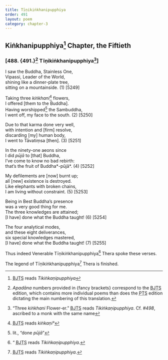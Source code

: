```yaml
---
title: Tīṇikiṅkhanipupphiya
order: 491
layout: poem
category: chapter-3
---
```


## Kiṅkhanipupphiya[^1] Chapter, the Fiftieth

### \[488. {491.}[^2] Tīṇikiṅkhanipupphiya[^3]\]

I saw the Buddha, Stainless One,  
Vipassi, Leader of the World,  
shining like a dinner-plate tree,  
sitting on a mountainside. (1) \[5249\]

Taking three *kiṅkhani*[^4] flowers,  
I offered \[them to the Buddha\].  
Having worshipped[^5] the Sambuddha,  
I went off, my face to the south. (2) \[5250\]

Due to that karma done very well,  
with intention and \[firm\] resolve,  
discarding \[my\] human body,  
I went to Tāvatiṃsa \[then\]. (3) \[5251\]

In the ninety-one aeons since  
I did *pūjā* to \[that\] Buddha,  
I’ve come to know no bad rebirth:  
that’s the fruit of Buddha*-pūjā*. (4) \[5252\]

My defilements are \[now\] burnt up;  
all \[new\] existence is destroyed.  
Like elephants with broken chains,  
I am living without constraint. (5) \[5253\]

Being in Best Buddha’s presence  
was a very good thing for me.  
The three knowledges are attained;  
\[I have\] done what the Buddha taught! (6) \[5254\]

The four analytical modes,  
and these eight deliverances,  
six special knowledges mastered,  
\[I have\] done what the Buddha taught! (7) \[5255\]

Thus indeed Venerable Tīṇikiṅkhanipupphiya[^6] Thera spoke these verses.

The legend of Tīṇikiṅkhanipupphiya[^7] Thera is finished.

[^1]: <abbr title="Buddha Jayanthi Tripitaka Series">BJTS</abbr> reads *Tikiṅkaṇipupphiya*

[^2]: *Apadāna* numbers provided in {fancy brackets} correspond to the <abbr title="Buddha Jayanthi Tripitaka Series">BJTS</abbr> edition, which contains more individual poems than does the <abbr title="Pali Text Society">PTS</abbr> edition dictating the main numbering of this translation.

[^3]: “Three *kiṅkhani* Flower-er.” <abbr title="Buddha Jayanthi Tripitaka Series">BJTS</abbr> reads *Tikiṅkaṇipupphiya*. Cf. *\#498*, ascribed to a monk with the same name

[^4]: <abbr title="Buddha Jayanthi Tripitaka Series">BJTS</abbr> reads *kiṅkaṇi°*

[^5]: lit., “done *pūjā*”

[^6]: “ <abbr title="Buddha Jayanthi Tripitaka Series">BJTS</abbr> reads *Tikiṅkaṇipupphiya*.

[^7]: <abbr title="Buddha Jayanthi Tripitaka Series">BJTS</abbr> reads *Tikiṅkaṇipupphiya*.
